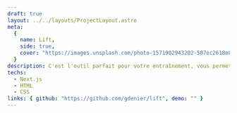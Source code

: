 ```yaml
---
draft: true
layout: ../../layouts/ProjectLayout.astro
meta:
  {
    name: Lift,
    side: true,
    cover: "https://images.unsplash.com/photo-1571902943202-507ec2618e8f?ixlib=rb-4.0.3&ixid=M3wxMjA3fDB8MHxwaG90by1wYWdlfHx8fGVufDB8fHx8fA%3D%3D&auto=format&fit=crop&w=1550&q=80",
  }
description: C'est l'outil parfait pour votre entraînement, vous permettant de planifier, suivre et analyser vos séances facilement et efficacement.
techs:
  - Next.js
  - HTML
  - CSS
links: { github: "https://github.com/gdenier/lift", demo: "" }
---
```


